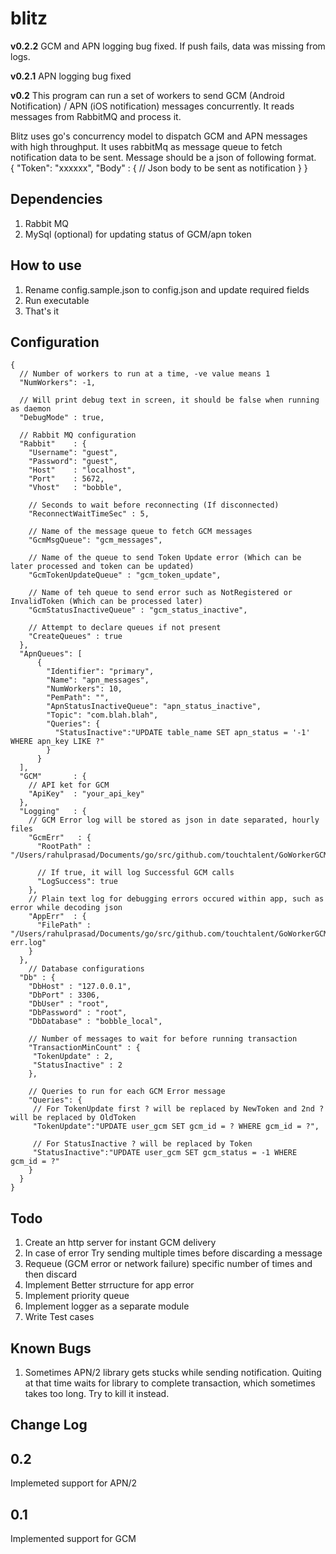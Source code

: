 # blitz #
__v0.2.2__
GCM and APN logging bug fixed. If push fails, data was missing from logs. 

__v0.2.1__
APN logging bug fixed

__v0.2__
This program can run a set of workers to send GCM (Android Notification) / APN (iOS notification) messages concurrently. It reads messages from RabbitMQ and process it.  

Blitz uses go's concurrency model to dispatch GCM and APN messages with high throughput.
It uses rabbitMq as message queue to fetch notification data to be sent.
Message should be a json of following format.  
     {
         "Token": "xxxxxx",
         "Body" : {
             // Json body to be sent as notification
         }
     }


## Dependencies ##
1. Rabbit MQ
1. MySql (optional) for updating status of GCM/apn token

## How to use ##
1. Rename config.sample.json to config.json and update required fields
2. Run executable
3. That's it

## Configuration ##
    {
      // Number of workers to run at a time, -ve value means 1
      "NumWorkers": -1, 
      
      // Will print debug text in screen, it should be false when running as daemon
      "DebugMode" : true,
    
      // Rabbit MQ configuration
      "Rabbit"    : {
        "Username": "guest",
        "Password": "guest",
        "Host"    : "localhost",
        "Port"    : 5672,
        "Vhost"   : "bobble",
                
        // Seconds to wait before reconnecting (If disconnected)
        "ReconnectWaitTimeSec" : 5,
        
        // Name of the message queue to fetch GCM messages 
        "GcmMsgQueue": "gcm_messages",
        
        // Name of the queue to send Token Update error (Which can be later processed and token can be updated)
        "GcmTokenUpdateQueue" : "gcm_token_update",
        
        // Name of teh queue to send error such as NotRegistered or InvalidToken (Which can be processed later)
        "GcmStatusInactiveQueue" : "gcm_status_inactive",
        
        // Attempt to declare queues if not present
        "CreateQueues" : true
      },
      "ApnQueues": [
          {
            "Identifier": "primary",
            "Name": "apn_messages",
            "NumWorkers": 10,
            "PemPath": "",
            "ApnStatusInactiveQueue": "apn_status_inactive",
            "Topic": "com.blah.blah",
            "Queries": {
              "StatusInactive":"UPDATE table_name SET apn_status = '-1' WHERE apn_key LIKE ?"
            }
          }
      ],
      "GCM"       : {
        // API ket for GCM
        "ApiKey"  : "your_api_key"
      },
      "Logging"   : {
        // GCM Error log will be stored as json in date separated, hourly files
        "GcmErr"   : {
          "RootPath" : "/Users/rahulprasad/Documents/go/src/github.com/touchtalent/GoWorkerGCM/log".
          
          // If true, it will log Successful GCM calls
          "LogSuccess": true
        },
        // Plain text log for debugging errors occured within app, such as error while decoding json
        "AppErr"  : {
          "FilePath" : "/Users/rahulprasad/Documents/go/src/github.com/touchtalent/GoWorkerGCM/app-err.log"
        }
      },
        // Database configurations
      "Db" : {
        "DbHost" : "127.0.0.1",
        "DbPort" : 3306,
        "DbUser" : "root",
        "DbPassword" : "root",
        "DbDatabase" : "bobble_local",
        
        // Number of messages to wait for before running transaction 
        "TransactionMinCount" : {
         "TokenUpdate" : 2,
         "StatusInactive" : 2
        },
        
        // Queries to run for each GCM Error message 
        "Queries": {
         // For TokenUpdate first ? will be replaced by NewToken and 2nd ? will be replaced by OldToken
         "TokenUpdate":"UPDATE user_gcm SET gcm_id = ? WHERE gcm_id = ?",
         
         // For StatusInactive ? will be replaced by Token
         "StatusInactive":"UPDATE user_gcm SET gcm_status = -1 WHERE gcm_id = ?"
        }
      }
    }
    
## Todo ##
1. Create an http server for instant GCM delivery
2. In case of error Try sending multiple times before discarding a message
3. Requeue (GCM error or network failure) specific number of times and then discard
4. Implement Better strructure for app error
5. Implement priority queue
6. Implement logger as a separate module
7. Write Test cases 

## Known Bugs ##
1. Sometimes APN/2 library gets stucks while sending notification. Quiting at that time waits for library to complete transaction, which sometimes takes too long. Try to kill it instead.
 
## Change Log ##
0.2
---
Implemeted support for APN/2

0.1
---
Implemented support for GCM